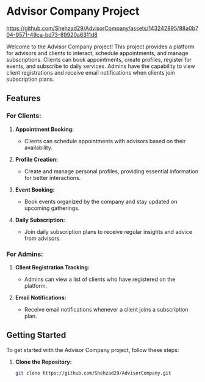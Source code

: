 # Advisor Company Project

https://github.com/Shehzad29/AdvisorCompany/assets/143242895/88a0b704-9571-49ca-bd73-89920a6311d8



Welcome to the Advisor Company project! This project provides a platform for advisors and clients to interact, schedule appointments, and manage subscriptions. Clients can book appointments, create profiles, register for events, and subscribe to daily services. Admins have the capability to view client registrations and receive email notifications when clients join subscription plans.

## Features

### For Clients:

1. **Appointment Booking:**
   - Clients can schedule appointments with advisors based on their availability.

2. **Profile Creation:**
   - Create and manage personal profiles, providing essential information for better interactions.

3. **Event Booking:**
   - Book events organized by the company and stay updated on upcoming gatherings.

4. **Daily Subscription:**
   - Join daily subscription plans to receive regular insights and advice from advisors.

### For Admins:

1. **Client Registration Tracking:**
   - Admins can view a list of clients who have registered on the platform.

2. **Email Notifications:**
   - Receive email notifications whenever a client joins a subscription plan.

## Getting Started

To get started with the Advisor Company project, follow these steps:

1. **Clone the Repository:**
   ```bash
   git clone https://github.com/Shehzad29/AdvisorCompany.git

   
